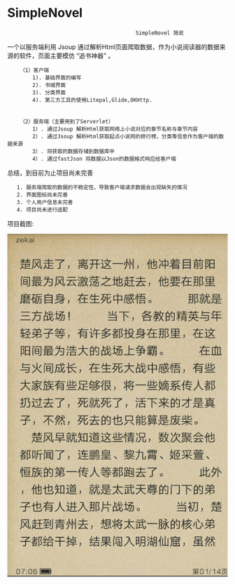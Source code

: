 # SimpleNovel

   
                                             SimpleNovel 简说 
  
  
   一个以服务端利用 Jsoup 通过解析Html页面爬取数据，作为小说阅读器的数据来源的软件，页面主要模仿 “追书神器” 。
   
        （1）客户端
            1). 基础界面的编写
            2). 书城界面
            3). 分类界面
            4). 第三方工具的使用Litepal,Glide,OKHttp.
            
            
        （2）服务端（主要用到了Serverlet）
            1）. 通过Jsoup 解析Html获取网络上小说对应的章节名称与章节内容
            2）. 通过Jsoup 解析Html获取起点小说网的排行榜，分类等信息作为客户端的数据来源
            3）. 将获取的数据存储到数据库中
            4）. 通过fastJson 将数据以Json的数据格式响应给客户端
            
            
  总结，到目前为止项目尚未完善
  
       1. 服务端爬取的数据的不稳定性，导致客户端请求数据会出现缺失的情况
       2. 界面图标尚未完善
       3. 个人用户信息未完善
       4. 项目尚未进行适配
       
       
   项目截图:
   
   ![小说阅读模块](https://github.com/pressureKai/SimpleNovel/blob/master/readPage.png)       
